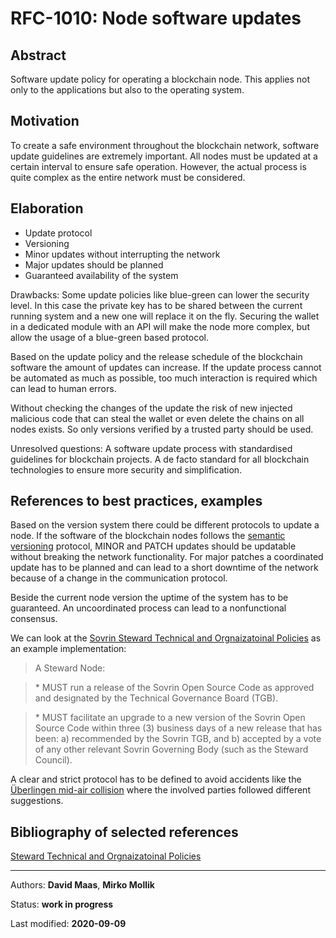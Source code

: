 # RFC-1010: Node software updates

## Abstract
Software update policy for operating a blockchain node. This applies not only to the applications but also to the operating system.

## Motivation
To create a safe environment throughout the blockchain network, software update guidelines are extremely important. All nodes must be updated at a certain interval to ensure safe operation. However, the actual process is quite complex as the entire network must be considered.

## Elaboration

* Update protocol
* Versioning
* Minor updates without interrupting the network 
* Major updates should be planned
* Guaranteed availability of the system

Drawbacks:
Some update policies like blue-green can lower the security level. In this case the private key has to be shared between the current running system and a new one will replace it on the fly. Securing the wallet in a dedicated module with an API will make the node more complex, but allow the usage of a blue-green based protocol.  

Based on the update policy and the release schedule of the blockchain software the amount of updates can increase. If the update process cannot be automated as much as possible, too much interaction is required which can lead to human errors.

Without checking the changes of the update the risk of new injected malicious code that can steal the wallet or even delete the chains on all nodes exists. So only versions verified by a trusted party should be used.

Unresolved questions: A software update process with standardised guidelines for blockchain projects. A de facto standard for all blockchain technologies to ensure more security and simplification.

## References to best practices, examples
Based on the version system there could be different protocols to update a node. If the software of the blockchain nodes follows the [semantic versioning](https://semver.org/) protocol, MINOR and PATCH updates should be updatable without breaking the network functionality. For major patches a coordinated update has to be planned and can lead to a short downtime of the network because of a change in the communication protocol.

Beside the current node version the uptime of the system has to be guaranteed. An uncoordinated process can lead to a nonfunctional consensus.

We can look at the [Sovrin Steward Technical and Orgnaizatoinal Policies](https://sovrin.org/wp-content/uploads/Steward-Technical-and-Organizational-Policies-V2.pdf) as an example implementation:

> A Steward Node:

> \* MUST run a release of the Sovrin Open Source Code as approved and designated by the Technical Governance Board (TGB).

> \* MUST facilitate an upgrade to a new version of the Sovrin Open Source Code within three (3) business days of a new release that has been: a) recommended by the Sovrin TGB, and b) accepted by a vote of any other relevant Sovrin Governing Body (such as the Steward Council).

  A clear and strict protocol has to be defined to avoid accidents like the [Überlingen mid-air collision](https://en.wikipedia.org/wiki/2002\_%C3%9Cberlingen\_mid-air\_collision) where the involved parties followed different suggestions.

## Bibliography of selected references
 [Steward Technical and Orgnaizatoinal Policies](https://sovrin.org/wp-content/uploads/Steward-Technical-and-Organizational-Policies-V2.pdf)
 
***

Authors: **David Maas**, **Mirko Mollik**

Status:  **work in progress**

Last modified: **2020-09-09**
